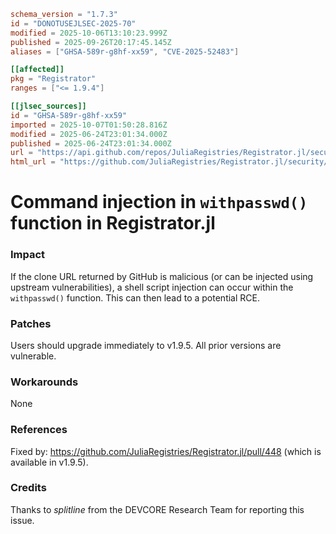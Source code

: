 ```toml
schema_version = "1.7.3"
id = "DONOTUSEJLSEC-2025-70"
modified = 2025-10-06T13:10:23.999Z
published = 2025-09-26T20:17:45.145Z
aliases = ["GHSA-589r-g8hf-xx59", "CVE-2025-52483"]

[[affected]]
pkg = "Registrator"
ranges = ["<= 1.9.4"]

[[jlsec_sources]]
id = "GHSA-589r-g8hf-xx59"
imported = 2025-10-07T01:50:28.816Z
modified = 2025-06-24T23:01:34.000Z
published = 2025-06-24T23:01:34.000Z
url = "https://api.github.com/repos/JuliaRegistries/Registrator.jl/security-advisories/GHSA-589r-g8hf-xx59"
html_url = "https://github.com/JuliaRegistries/Registrator.jl/security/advisories/GHSA-589r-g8hf-xx59"
```

# Command injection in `withpasswd()` function in Registrator.jl

### Impact

If the clone URL returned by GitHub is malicious (or can be injected using upstream vulnerabilities), a shell script injection can occur within the `withpasswd()` function.  This can then lead to a potential RCE.

### Patches

Users should upgrade immediately to v1.9.5. All prior versions are vulnerable.

### Workarounds

None

### References

Fixed by: https://github.com/JuliaRegistries/Registrator.jl/pull/448 (which is available in v1.9.5).

### Credits

Thanks to *splitline* from the DEVCORE Research Team for reporting this issue.

